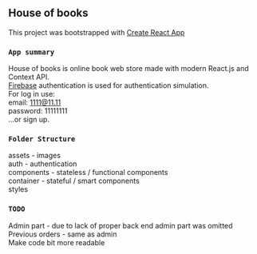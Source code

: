 ## House of books

This project was bootstrapped with [Create React App](https://github.com/facebook/create-react-app)

### `App summary`

House of books is online book web store made with modern React.js and Context API.<br/>
[Firebase](https://firebase.google.com/docs/reference/rest/auth) authentication is used for authentication simulation. <br/>
For log in use:<br/>
email: 1111@11.11<br/>
password: 11111111<br/>
...or sign up.

### `Folder Structure`

assets - images<br />
auth - authentication<br />
components - stateless / functional components<br />
container - stateful / smart components<br />
styles<br />

### `TODO`

Admin part - due to lack of proper back end admin part was omitted<br/>
Previous orders - same as admin<br />
Make code bit more readable<br/>
